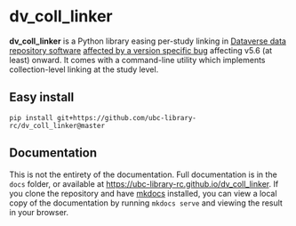 # dv_coll_linker

**dv_coll_linker** is a Python library easing per-study linking in [Dataverse data repository software](https://dataverse.org) [affected by a version specific bug](https://groups.google.com/g/dataverse-community/c/DDmVelt3Zfk/m/upo7XoIJBgAJ)  affecting v5.6 (at least) onward. It comes with a command-line utility which implements collection-level linking at the study level.

## Easy install

`pip install git+https://github.com/ubc-library-rc/dv_coll_linker@master`

## Documentation

This is not the entirety of the documentation. Full documentation is in the `docs` folder, or available at <https://ubc-library-rc.github.io/dv_coll_linker>.
If you clone the repository and have [mkdocs](https://www.mkdocs.org/) installed, you can view a local copy of the documentation by running `mkdocs serve` and viewing the result in your browser. 
